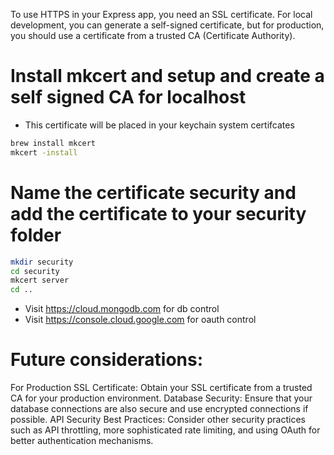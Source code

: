  To use HTTPS in your Express app, you need an SSL certificate. For local development, you can generate a self-signed certificate, but for production, you should use a certificate from a trusted CA (Certificate Authority).

# Install mkcert and setup and create a self signed CA for localhost
 - This certificate will be placed in your keychain system certifcates
```bash
brew install mkcert
mkcert -install
```

# Name the certificate security and add the certificate to your security folder
```bash
mkdir security
cd security
mkcert server
cd ..
```

- Visit https://cloud.mongodb.com for db control
- Visit https://console.cloud.google.com for oauth control 

# Future considerations: 
For Production SSL Certificate: Obtain your SSL certificate from a trusted CA for your production environment.
Database Security: Ensure that your database connections are also secure and use encrypted connections if possible.
API Security Best Practices: Consider other security practices such as API throttling, more sophisticated rate limiting, and using OAuth for better authentication mechanisms. 